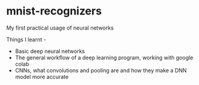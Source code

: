 # mnist-recognizers

My first practical usage of neural networks

Things I learnt - 
* Basic deep neural networks
* The general workflow of a deep learning program, working with google colab
* CNNs, what convolutions and pooling are and how they make a DNN model more accurate
